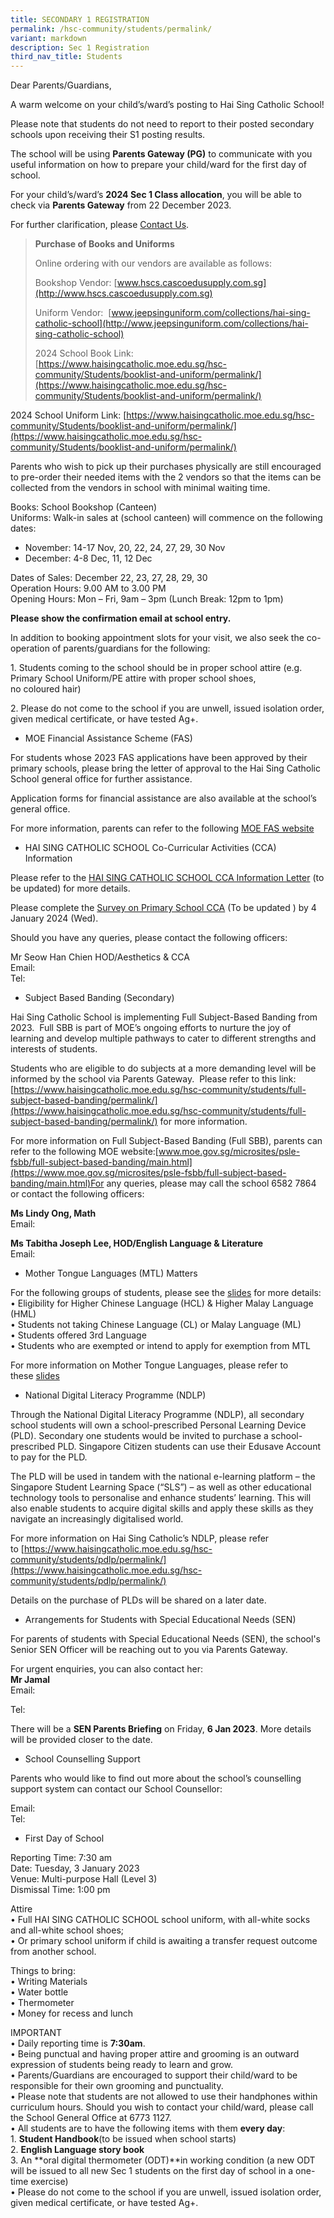 ```yaml
---
title: SECONDARY 1 REGISTRATION
permalink: /hsc-community/students/permalink/
variant: markdown
description: Sec 1 Registration
third_nav_title: Students
---
```

Dear Parents/Guardians,

A warm welcome on your child’s/ward’s posting to Hai Sing Catholic School!

Please note that students do not need to report to their posted secondary schools upon receiving their S1 posting results.

The school will be using **Parents Gateway (PG)** to communicate with you useful information on how to prepare your child/ward for the first day of school.

For your child’s/ward’s **2024 Sec 1 Class allocation**, you will be able to check via **Parents Gateway** from 22 December 2023.

For further clarification, please [Contact Us](https://www.haisingcatholic.moe.edu.sg/about-hsc/contact-us/permalink/).

> **Purchase of Books and Uniforms**
> 
> Online ordering with our vendors are available as follows:  
> 
> Bookshop Vendor: [www.hscs.cascoedusupply.com.sg](http://www.hscs.cascoedusupply.com.sg)
> 
> Uniform Vendor:  [www.jeepsinguniform.com/collections/hai-sing-catholic-school](http://www.jeepsinguniform.com/collections/hai-sing-catholic-school)
> 
> 2024 School Book Link: [https://www.haisingcatholic.moe.edu.sg/hsc-community/Students/booklist-and-uniform/permalink/](https://www.haisingcatholic.moe.edu.sg/hsc-community/Students/booklist-and-uniform/permalink/)

2024 School Uniform Link: [https://www.haisingcatholic.moe.edu.sg/hsc-community/Students/booklist-and-uniform/permalink/](https://www.haisingcatholic.moe.edu.sg/hsc-community/Students/booklist-and-uniform/permalink/)

  
  
Parents who wish to pick up their purchases physically are still encouraged to pre-order their needed items with the 2 vendors so that the items can be collected from the vendors in school with minimal waiting time.  
  
Books: School Bookshop (Canteen)  
Uniforms: Walk-in sales at (school canteen) will commence on the following dates:

*   November: 14-17 Nov, 20, 22, 24, 27, 29, 30 Nov
*   December: 4-8 Dec, 11, 12 Dec

  
  
Dates of Sales: December 22, 23, 27, 28, 29, 30  
Operation Hours: 9.00 AM to 3.00 PM  
Opening Hours: Mon – Fri, 9am – 3pm (Lunch Break: 12pm to 1pm)  
  
**Please show the confirmation email at school entry.**  
  
In addition to booking appointment slots for your visit, we also seek the co-operation of parents/guardians for the following:  
  
1\. Students coming to the school should be in proper school attire (e.g. Primary School Uniform/PE attire with proper school shoes, no coloured hair)  
  
2. Please do not come to the school if you are unwell, issued isolation order, given medical certificate, or have tested Ag+.

*   MOE Financial Assistance Scheme (FAS)

For students whose 2023 FAS applications have been approved by their primary schools, please bring the letter of approval to the Hai Sing Catholic School general office for further assistance.  
  
Application forms for financial assistance are also available at the school’s general office.  
  
For more information, parents can refer to the following [MOE FAS website](https://www.moe.gov.sg/financial-matters/financial-assistance) 

*   HAI SING CATHOLIC SCHOOL Co-Curricular Activities (CCA) Information

Please refer to the [HAI SING CATHOLIC SCHOOL CCA Information Letter](https://www.kentridgesec.moe.edu.sg/files/KRSS-CCA-Information-Letter-2023.pdf) (to be updated) for more details.  
  
Please complete the [Survey on Primary School CCA](https://go.gov.sg/2023sec1cca) (To be updated ) by 4 January 2024 (Wed).  
  
Should you have any queries, please contact the following officers:  
  
Mr Seow Han Chien HOD/Aesthetics & CCA   
Email:   
Tel:

*   Subject Based Banding (Secondary)

Hai Sing Catholic School is implementing Full Subject-Based Banding from 2023.  Full SBB is part of MOE’s ongoing efforts to nurture the joy of learning and develop multiple pathways to cater to different strengths and interests of students.  
  
Students who are eligible to do subjects at a more demanding level will be informed by the school via Parents Gateway.  Please refer to this link: [https://www.haisingcatholic.moe.edu.sg/hsc-community/students/full-subject-based-banding/permalink/](https://www.haisingcatholic.moe.edu.sg/hsc-community/students/full-subject-based-banding/permalink/) for more information.  
  
For more information on Full Subject-Based Banding (Full SBB), parents can refer to the following MOE website:[www.moe.gov.sg/microsites/psle-fsbb/full-subject-based-banding/main.html](https://www.moe.gov.sg/microsites/psle-fsbb/full-subject-based-banding/main.html)For any queries, please may call the school 6582 7864 or contact the following officers:  
  
**Ms Lindy Ong, Math**  
Email:   
  
**Ms Tabitha Joseph Lee, HOD/English Language & Literature**  
Email: 

*   Mother Tongue Languages (MTL) Matters

For the following groups of students, please see the [slides](https://www.kentridgesec.moe.edu.sg/files/2023-Sec-1_MTL-Matters.pdf) for more details:  
• Eligibility for Higher Chinese Language (HCL) & Higher Malay Language (HML)  
• Students not taking Chinese Language (CL) or Malay Language (ML)  
• Students offered 3rd Language  
• Students who are exempted or intend to apply for exemption from MTL  
  
For more information on Mother Tongue Languages, please refer to these [slides](https://www.kentridgesec.moe.edu.sg/files/Mother%20Tongue%20Languages.pdf)

*   National Digital Literacy Programme (NDLP)

Through the National Digital Literacy Programme (NDLP), all secondary school students will own a school-prescribed Personal Learning Device (PLD). Secondary one students would be invited to purchase a school-prescribed PLD. Singapore Citizen students can use their Edusave Account to pay for the PLD.  
  
The PLD will be used in tandem with the national e-learning platform – the Singapore Student Learning Space (“SLS”) – as well as other educational technology tools to personalise and enhance students’ learning. This will also enable students to acquire digital skills and apply these skills as they navigate an increasingly digitalised world.  
  
For more information on Hai Sing Catholic’s NDLP, please refer to [https://www.haisingcatholic.moe.edu.sg/hsc-community/students/pdlp/permalink/](https://www.haisingcatholic.moe.edu.sg/hsc-community/students/pdlp/permalink/)

  
Details on the purchase of PLDs will be shared on a later date.

*   Arrangements for Students with Special Educational Needs (SEN)

For parents of students with Special Educational Needs (SEN), the school's Senior SEN Officer will be reaching out to you via Parents Gateway.  
  
For urgent enquiries, you can also contact her:  
**Mr Jamal**  
Email: 

Tel:  
  
There will be a **SEN Parents Briefing** on Friday, **6 Jan 2023**. More details will be provided closer to the date.

  

*   School Counselling Support

Parents who would like to find out more about the school’s counselling support system can contact our School Counsellor:  
  
  
Email:  
Tel:

*   First Day of School

Reporting Time: 7:30 am  
Date: Tuesday, 3 January 2023  
Venue: Multi-purpose Hall (Level 3)  
Dismissal Time: 1:00 pm  
  
Attire  
• Full HAI SING CATHOLIC SCHOOL school uniform, with all-white socks and all-white school shoes;  
• Or primary school uniform if child is awaiting a transfer request outcome from another school.  
  
Things to bring:  
• Writing Materials  
• Water bottle  
• Thermometer  
• Money for recess and lunch  
  
IMPORTANT  
• Daily reporting time is **7:30am**.  
• Being punctual and having proper attire and grooming is an outward expression of students being ready to learn and grow.  
• Parents/Guardians are encouraged to support their child/ward to be responsible for their own grooming and punctuality.  
• Please note that students are not allowed to use their handphones within curriculum hours. Should you wish to contact your child/ward, please call the School General Office at 6773 1127.  
• All students are to have the following items with them **every day**:  
1. **Student Handbook**(to be issued when school starts)  
2. **English Language story book**  
3\. An **oral digital thermometer (ODT)**in working condition (a new ODT will be issued to all new Sec 1 students on the first day of school in a one-time exercise)  
• Please do not come to the school if you are unwell, issued isolation order, given medical certificate, or have tested Ag+.